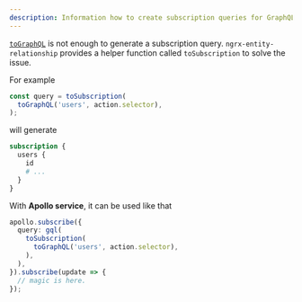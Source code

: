 ```yaml
---
description: Information how to create subscription queries for GraphQL in Redux and NGRX
---
```


[`toGraphQL`](../../guide/graphql/quick.md) is not enough to generate a subscription query.
`ngrx-entity-relationship` provides a helper function called `toSubscription` to solve the issue.

For example

```ts
const query = toSubscription(
  toGraphQL('users', action.selector),
);
```

will generate

```graphql
subscription {
  users {
    id
    # ...
  }
}
```

With **Apollo service**, it can be used like that

```ts
apollo.subscribe({
  query: gql(
    toSubscription(
      toGraphQL('users', action.selector),
    ),
  ),
}).subscribe(update => {
  // magic is here.
});
```
